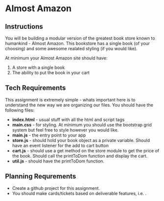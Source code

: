 # Almost Amazon

## Instructions
You will be building a modular version of the greatest book store known to humankind - Almost Amazon.  This bookstore has a single book (of your choosing) and some awesome realated styling (if you would like).  

At minimum your Almost Amazon site should have:
1. A store with a single book
1. The ability to put the book in your cart 

## Tech Requirements
This assignment is extremely simple - whats important here is to understand the new way we are organizing our files.  You should have the following files:

* **index.html** - usual stuff with all the html and script tags
* **main.css** - for styling.  At minimum you should use the bootstrap grid system but feel free to style however you would like.
* **main.js** - the entry point to your app
* **store.js** - should hold your book object as a private variable.  Should have an event listener for the add to cart button
* **cart.js** - should use a get method on the store module to get the price of the book. Should call the printToDom function and display the cart.
* **util.js** - should have the printToDom function.

## Planning Requrements
* Create a github project for this assignment.
* You should make cards/tickets based on deliverable features, i.e. .
